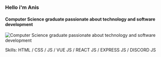### Hello i'm Anis
#### Computer Science graduate passionate about technology and software development
![Computer Science graduate passionate about technology and software development](https://media.licdn.com/dms/image/D4D16AQEh476MWKS42g/profile-displaybackgroundimage-shrink_200_800/0/1706440759352?e=2147483647&v=beta&t=X25R9UF5Kxx3yumfHfxQvcaYe8Tk1lrd_VRZnHx1LFA)


Skills: HTML / CSS / JS / VUE JS / REACT JS / EXPRESS JS / DISCORD JS

